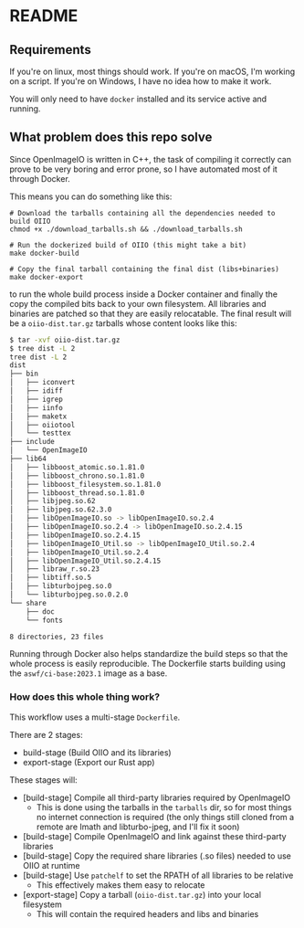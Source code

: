 # README

## Requirements

If you're on linux, most things should work.
If you're on macOS, I'm working on a script.
If you're on Windows, I have no idea how to make it work.

You will only need to have `docker` installed and its service active and running.

## What problem does this repo solve

Since OpenImageIO is written in C++, the task of compiling it correctly can prove to be very boring and error prone, so I have automated most of it through Docker.

This means you can do something like this:
``` shell
# Download the tarballs containing all the dependencies needed to build OIIO
chmod +x ./download_tarballs.sh && ./download_tarballs.sh

# Run the dockerized build of OIIO (this might take a bit)
make docker-build

# Copy the final tarball containing the final dist (libs+binaries)
make docker-export
```

to run the whole build process inside a Docker container and finally the copy the compiled bits back to your own filesystem.
All libraries and binaries are patched so that they are easily relocatable.
The final result will be a `oiio-dist.tar.gz` tarballs whose content looks like this:

```bash
$ tar -xvf oiio-dist.tar.gz
$ tree dist -L 2 
tree dist -L 2
dist
├── bin
│   ├── iconvert
│   ├── idiff
│   ├── igrep
│   ├── iinfo
│   ├── maketx
│   ├── oiiotool
│   └── testtex
├── include
│   └── OpenImageIO
├── lib64
│   ├── libboost_atomic.so.1.81.0
│   ├── libboost_chrono.so.1.81.0
│   ├── libboost_filesystem.so.1.81.0
│   ├── libboost_thread.so.1.81.0
│   ├── libjpeg.so.62
│   ├── libjpeg.so.62.3.0
│   ├── libOpenImageIO.so -> libOpenImageIO.so.2.4
│   ├── libOpenImageIO.so.2.4 -> libOpenImageIO.so.2.4.15
│   ├── libOpenImageIO.so.2.4.15
│   ├── libOpenImageIO_Util.so -> libOpenImageIO_Util.so.2.4
│   ├── libOpenImageIO_Util.so.2.4
│   ├── libOpenImageIO_Util.so.2.4.15
│   ├── libraw_r.so.23
│   ├── libtiff.so.5
│   ├── libturbojpeg.so.0
│   └── libturbojpeg.so.0.2.0
└── share
    ├── doc
    └── fonts

8 directories, 23 files
```

Running through Docker also helps standardize the build steps so that the whole process is easily reproducible. The Dockerfile starts building using the `aswf/ci-base:2023.1` image as a base.

### How does this whole thing work?

This workflow uses a multi-stage `Dockerfile`.

There are 2 stages:
- build-stage (Build OIIO and its libraries)
- export-stage (Export our Rust app) 

These stages will:
- [build-stage] Compile all third-party libraries required by OpenImageIO
  - This is done using the tarballs in the `tarballs` dir, so for most things no internet connection is required (the only things still cloned from a remote are Imath and libturbo-jpeg, and I'll fix it soon) 
- [build-stage] Compile OpenImageIO and link against these third-party libraries
- [build-stage] Copy the required share libraries (.so files) needed to use OIIO at runtime
- [build-stage] Use `patchelf` to set the RPATH of all libraries to be relative
  - This effectively makes them easy to relocate 
- [export-stage] Copy a tarball (`oiio-dist.tar.gz`) into your local filesystem
  - This will contain the required headers and libs and binaries
